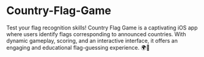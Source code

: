 # Country-Flag-Game
Test your flag recognition skills! Country Flag Game is a captivating iOS app where users identify flags corresponding to announced countries. With dynamic gameplay, scoring, and an interactive interface, it offers an engaging and educational flag-guessing experience. 🌍🚩
